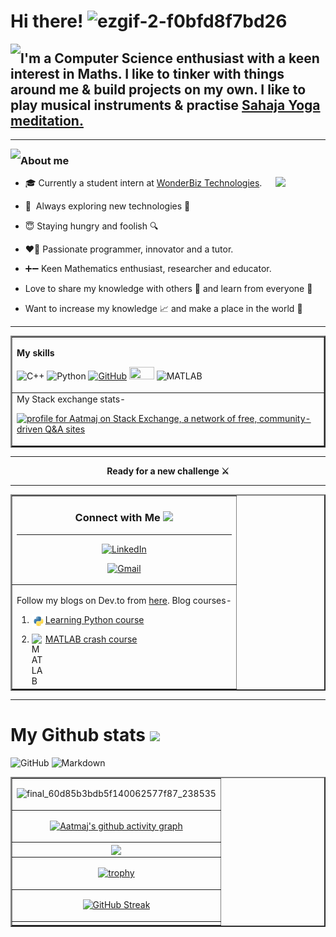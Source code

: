 
# Hi there! ![ezgif-2-f0bfd8f7bd26](https://user-images.githubusercontent.com/83284294/124421267-b65b8100-dd7e-11eb-83a6-b3572a3ee21f.gif)
<img src="https://user-images.githubusercontent.com/83284294/124453593-27159400-dda5-11eb-9480-8759f33747b8.gif" align="left">

I'm a Computer Science enthusiast with a keen interest in Maths. I like to tinker with things around me & build projects on my own. I like to play musical instruments & practise [Sahaja Yoga meditation.](https://www.sahajayoga.org.in/)
---
____

<img src="https://user-images.githubusercontent.com/83284294/124458826-1536ef80-ddab-11eb-9b66-c1621b2f7535.gif" align="left"></img>
 
<h3> About me</h3> 

- 🎓 Currently a student intern at [WonderBiz Technologies](https://www.linkedin.com/company/wonderbiz-technologies/mycompany/).  <img src="https://user-images.githubusercontent.com/83284294/124422693-5b775900-dd81-11eb-9126-3431b67b05a2.png" align="right"  width="80">

- 🤠 &nbsp;Always exploring new technologies 🧭 
- 😇 Staying hungry and foolish 🔍
- ❤️‍🔥 Passionate programmer, innovator and a tutor.
- ➕➖ Keen Mathematics enthusiast, researcher and educator.
- Love to share my knowledge with others 🤝 and learn from everyone 🙌 
- Want to increase my knowledge 📈 and make a place in the world 🚀

___
<table border="2" align="center">
 <tr><td>
  
  **My skills**
  
![C++](https://img.shields.io/badge/-C++-00599C?style=flat-square&logo=c) 
![Python](https://img.shields.io/badge/-Python-black?style=flat-square&logo=Python)
[![GitHub](https://img.shields.io/badge/-GitHub-181717?style=flat-square&logo=github)](https://github.com/Aatmaj-Zephyr)
<img width="40" height="20" src="https://user-images.githubusercontent.com/83284294/123540998-995ff600-d75f-11eb-8b1b-9940ee5d68d2.png">
![MATLAB](https://img.shields.io/badge/MATLAB-image%20processing-yellowgreen)
  </td>
  <tr>
  <td>
   My Stack exchange stats-
   
   
   <a href="https://stackexchange.com/users/18205358/aatmaj"><img src="https://stackexchange.com/users/flair/18205358.png" width="208" align="center" height="58" alt="profile for Aatmaj on Stack Exchange, a network of free, community-driven Q&amp;A sites" title="profile for Aatmaj on Stack Exchange, a network of free, community-driven Q&amp;A sites" /></a>
   
</table>
 
____
 
 
 <p align=center>
  <b> Ready for a new challenge ⚔️ </b>
 </p>
 
____
 
 <table border="2" align="center">
 <tr><td align="center">
<h3>Connect with Me <img src="https://github.com/TheDudeThatCode/TheDudeThatCode/blob/master/Assets/Handshake.gif" height="32px"> </h3>

____

  
   
[![LinkedIn][1.2]][1]
   
   [1.2]: https://img.shields.io/badge/linkedin-%230077B5.svg?&style=for-the-badge&logo=linkedin&logoColor=white 
   [1]: https://www.linkedin.com/in/aatmajmhatre/
   
[![Gmail][2.2]][2]
   
  [2.2]: https://img.shields.io/badge/Gmail-D14836?style=for-the-badge&logo=gmail&logoColor=white
  [2]: https://aatmaj.mhatre@gmail.com
   
  </td><tr><td>

Follow my blogs on Dev.to from [here](https://dev.to/aatmaj).
Blog courses-
  
1) <img align="left" alt="Python" width="22px" src="https://raw.githubusercontent.com/github/explore/80688e429a7d4ef2fca1e82350fe8e3517d3494d/topics/python/python.png" /> [Learning Python course](https://dev.to/aatmaj/launching-the-learning-python-course-5f31)

2) <img align="left" alt="MATLAB" width="22px" src="https://upload.wikimedia.org/wikipedia/commons/2/21/Matlab_Logo.png" />  [MATLAB crash course](https://dev.to/aatmaj/launching-matlab-mondays-a-crash-course-nb1)

 </table>

____

# My Github stats <img width=80 src="https://user-images.githubusercontent.com/83284294/124457299-46162500-dda9-11eb-8a72-9f009ec9feab.gif">

  ![GitHub](https://img.shields.io/badge/-GitHub-333333?style=flat&logo=github)
  ![Markdown](https://img.shields.io/badge/-Markdown-333333?style=flat&logo=markdown)
  
  <Table border=2 > <tr align="center"> <td>
 
![final_60d85b3bdb5f140062577f87_238535](https://user-images.githubusercontent.com/83284294/124414381-42b27780-dd70-11eb-862e-a90d111e0bdd.gif)

</tr>
 <tr align="center"> <td> 
 
 [![Aatmaj's github activity graph](https://activity-graph.herokuapp.com/graph?username=Aatmaj-Zephyr&theme=dracula)](https://github.com/Aatmaj-Zephyr)
</tr>
 <tr align="center"> <td> 
 
<a href="https://github.com/Aatmaj-Zephyr">
 <img align= "center" src="https://github-readme-stats.vercel.app/api?username=Aatmaj-Zephyr&show_icons=true&theme=radical&line_height=20&include_all_commits=true&count_private=true alt="Aatmaj-Zephyr's github stats"/>
</a><br>
 </tr>
 <tr align="center"> <td> 
 
[![trophy](https://github-profile-trophy.vercel.app/?username=Aatmaj-Zephyr&theme=dracula)](https://github-profile-trophy.vercel.app/?username=Aatmaj-Zephyr&theme=dracula&title=Commit,Issues,Stars,Repositories)
</tr>
 <tr align="center"> <td> 
 
 [![GitHub Streak](https://github-readme-streak-stats.herokuapp.com?user=Aatmaj-Zephyr&theme=dracula&ring=DD2727&stroke=0F37DD)](https://github.com/Aatmaj-Zephyr)
</tr>
 <tr align="center"> <td> 
 

  
